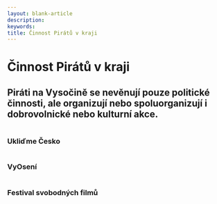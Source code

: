 ```yaml
---
layout: blank-article
description: 
keywords: 
title: Činnost Pirátů v kraji
---
```


<div class="pce-hero pce-hero--entry">
    <div class="pce-hero__content">
        <h1 class="c-page-title">Činnost Pirátů v kraji</h1>
        <h2 class="t-h4-alt">
          Piráti na Vysočině se nevěnují pouze politické činnosti, ale organizují nebo spoluorganizují i dobrovolnické nebo kulturní akce.
      </h2>
    </div>
</div>

<div class="o-section">
  <div class="row">
    <div class="columns medium-6">
      <div class="o-section-header o-section-header--bordered">
        <h3 class="o-section__heading t-h2-super">Ukliďme Česko</h3>
      </div>
    </div>
    <div class="columns medium-6">
      <div class="o-section-header o-section-header--bordered">
        <h3 class="o-section__heading t-h2-super">VyOsení</h3>
      </div>
    </div>
    <div class="columns medium-6">
      <div class="o-section-header o-section-header--bordered">
        <h3 class="o-section__heading t-h2-super">Festival svobodných filmů</h3>
      </div>
    </div>
  </div>
</div>
